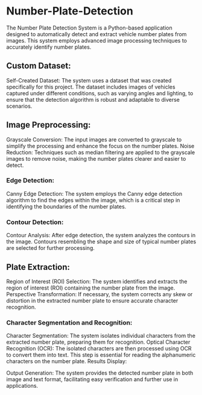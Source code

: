 # Number-Plate-Detection
The Number Plate Detection System is a Python-based application designed to automatically detect and extract vehicle number plates from images. This system employs advanced image processing techniques to accurately identify number plates.

## Custom Dataset:

Self-Created Dataset: The system uses a dataset that was created specifically for this project. The dataset includes images of vehicles captured under different conditions, such as varying angles and lighting, to ensure that the detection algorithm is robust and adaptable to diverse scenarios.

## Image Preprocessing:

Grayscale Conversion: The input images are converted to grayscale to simplify the processing and enhance the focus on the number plates.
Noise Reduction: Techniques such as median filtering are applied to the grayscale images to remove noise, making the number plates clearer and easier to detect.

### Edge Detection:

Canny Edge Detection: The system employs the Canny edge detection algorithm to find the edges within the image, which is a critical step in identifying the boundaries of the number plates.

### Contour Detection:

Contour Analysis: After edge detection, the system analyzes the contours in the image. Contours resembling the shape and size of typical number plates are selected for further processing.

## Plate Extraction:

Region of Interest (ROI) Selection: The system identifies and extracts the region of interest (ROI) containing the number plate from the image.
Perspective Transformation: If necessary, the system corrects any skew or distortion in the extracted number plate to ensure accurate character recognition.

### Character Segmentation and Recognition:

Character Segmentation: The system isolates individual characters from the extracted number plate, preparing them for recognition.
Optical Character Recognition (OCR): The isolated characters are then processed using OCR to convert them into text. This step is essential for reading the alphanumeric characters on the number plate.
Results Display:

Output Generation: The system provides the detected number plate in both image and text format, facilitating easy verification and further use in applications.
